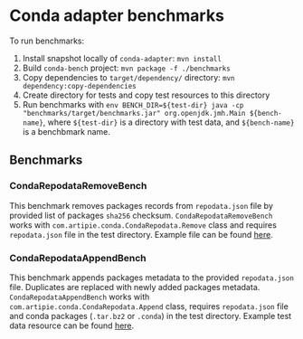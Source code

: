 # Conda adapter benchmarks

To run benchmarks:
 1. Install snapshot locally of `conda-adapter`: `mvn install`
 2. Build `conda-bench` project: `mvn package -f ./benchmarks`
 3. Copy dependencies to `target/dependency/` directory: `mvn dependency:copy-dependencies`
 4. Create directory for tests and copy test resources to this directory
 5. Run benchmarks with `env BENCH_DIR=${test-dir} java -cp "benchmarks/target/benchmarks.jar" org.openjdk.jmh.Main ${bench-name}`, where `${test-dir}` is a directory with test data, and `${bench-name}` is a benchbmark name.

## Benchmarks

### CondaRepodataRemoveBench 

This benchmark removes packages records from `repodata.json` file by provided list of packages 
`sha256` checksum. `CondaRepodataRemoveBench` works with `com.artipie.conda.CondaRepodata.Remove` 
class and requires `repodata.json` file in the test directory. Example file can be found 
[here](https://artipie.s3.amazonaws.com/conda-test/conda-remove.tar.gz).

### CondaRepodataAppendBench 

This benchmark appends packages metadata to the provided `repodata.json` file. Duplicates are 
replaced with newly added packages metadata. `CondaRepodataAppendBench` works with 
`com.artipie.conda.CondaRepodata.Append` class, requires `repodata.json` file and conda packages 
(`.tar.bz2` or `.conda`) in the test directory. Example test data resource can be found 
[here](https://artipie.s3.amazonaws.com/conda-test/conda-append.tar.gz).